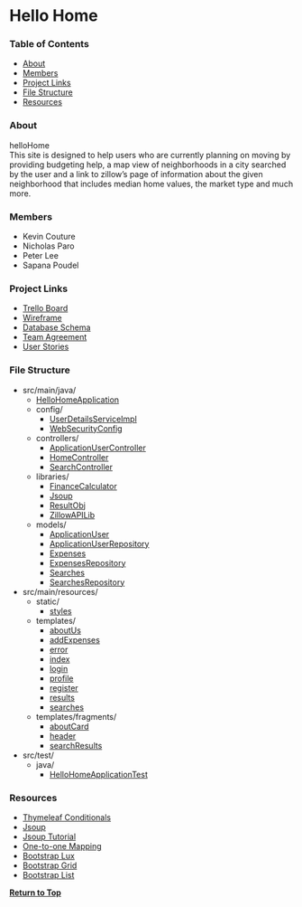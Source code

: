 # Hello Home <a name="top"></a>

### Table of Contents
* [About](#about)
* [Members](#members)
* [Project Links](#pLinks)
* [File Structure](#files)
* [Resources](#resources)

### About <a name="about"></a>
helloHome  
This site is designed to help users who are currently planning on moving by providing budgeting help, a map view of neighborhoods in a city searched by the user and a link to zillow’s page of information about the given neighborhood that includes median home values, the market type and much more.


### Members <a name="members"></a>
* Kevin Couture
* Nicholas Paro
* Peter Lee
* Sapana Poudel

### Project Links <a name="pLinks"></a>
* [Trello Board](https://trello.com/b/FJsnmXIV/kenipesa)
* [Wireframe](https://app.moqups.com/RQTQyO8RUn/view/page/ad64222d5)
* [Database Schema](./project-link-files/HelloHome.pdf)
* [Team Agreement](./project-link-files/team-agreement.md)
* [User Stories](./project-link-files/user-stories.md)

### File Structure <a name="files"></a>
* src/main/java/
    * [HelloHomeApplication](./src/main/java/com/kenipesa/helloHome/HelloHomeApplication.java)
    * config/
      * [UserDetailsServiceImpl](./src/main/java/com/kenipesa/helloHome/config/UserDetailsServiceImpl.java)
      * [WebSecurityConfig](./src/main/java/com/kenipesa/helloHome/config/WebSecurityConfig.java)
    * controllers/
      * [ApplicationUserController](./src/main/java/com/kenipesa/helloHome/controllers/ApplicationUserController.java)
      * [HomeController](./src/main/java/com/kenipesa/helloHome/controllers/HomeController.java)
      * [SearchController](./src/main/java/com/kenipesa/helloHome/controllers/SearchController.java)
    * libraries/
      * [FinanceCalculator](./src/main/java/com/kenipesa/helloHome/libraries/FinanceCalculator.java)
      * [Jsoup](./src/main/java/com/kenipesa/helloHome/libraries/Jsoup.java)
      * [ResultObj](./src/main/java/com/kenipesa/helloHome/libraries/ResultObj.java)
      * [ZillowAPILib](./src/main/java/com/kenipesa/helloHome/libraries/ZillowAPILib.java)
    * models/
      * [ApplicationUser](./src/main/java/com/kenipesa/helloHome/models/ApplicationUser.java)
      * [ApplicationUserRepository](./src/main/java/com/kenipesa/helloHome/models/ApplicationUserRepository.java)
      * [Expenses](./src/main/java/com/kenipesa/helloHome/models/Expenses.java)
      * [ExpensesRepository](./src/main/java/com/kenipesa/helloHome/models/ExpensesRepository.java)
      * [Searches](./src/main/java/com/kenipesa/helloHome/models/Searches.java)
      * [SearchesRepository](./src/main/java/com/kenipesa/helloHome/models/SearchesRepository.java)
* src/main/resources/
    * static/
      * [styles](./src/main/resources/static/styles.css)
    * templates/
      * [aboutUs](./src/main/resources/templates/aboutUs.html)
      * [addExpenses](./src/main/resources/templates/addExpenses.html)
      * [error](./src/main/resources/templates/error.html)
      * [index](./src/main/resources/templates/index.html)
      * [login](./src/main/resources/templates/login.html)
      * [profile](./src/main/resources/templates/profile.html)
      * [register](./src/main/resources/templates/register.html)
      * [results](./src/main/resources/templates/results.html)
      * [searches](./src/main/resources/templates/searches.html)
    * templates/fragments/
      * [aboutCard](./src/main/resources/templates/fragments/aboutCard.html)
      * [header](./src/main/resources/templates/fragments/header.html)
      * [searchResults](./src/main/resources/templates/fragments/searchResults.html)
* src/test/
  * java/
    * [HelloHomeApplicationTest](./src/test/java/com/kenipesa/helloHome/HelloHomeApplicationTest.java)

### Resources <a name="resources"></a>
* [Thymeleaf Conditionals](https://www.baeldung.com/spring-thymeleaf-conditionals)
* [Jsoup](https://jsoup.org/)
* [Jsoup Tutorial](https://www.tutorialspoint.com/jsoup/index.htm)
* [One-to-one Mapping](https://hellokoding.com/jpa-one-to-one-foreignkey-relationship-example-with-spring-boot-maven-and-mysql/)
* [Bootstrap Lux](https://bootswatch.com/lux/)
* [Bootstrap Grid](https://getbootstrap.com/docs/4.3/layout/grid/#all-breakpoints)
* [Bootstrap List](https://getbootstrap.com/docs/4.3/components/list-group/#flush)

**[Return to Top](#top)**
